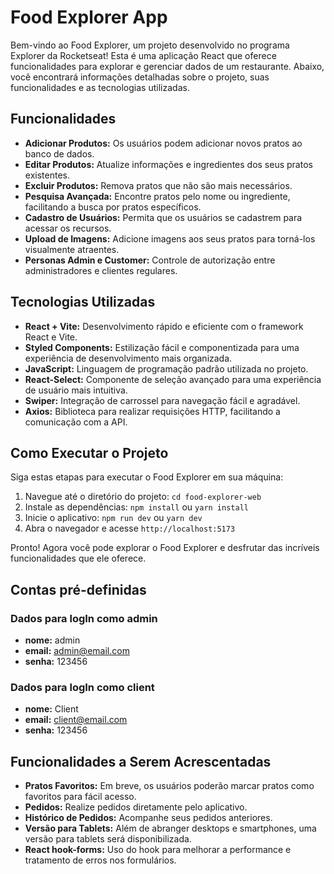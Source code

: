# Food Explorer App

Bem-vindo ao Food Explorer, um projeto desenvolvido no programa Explorer da Rocketseat! Esta é uma aplicação React que oferece funcionalidades para explorar e gerenciar dados de um restaurante. Abaixo, você encontrará informações detalhadas sobre o projeto, suas funcionalidades e as tecnologias utilizadas.

## Funcionalidades

- **Adicionar Produtos:** Os usuários podem adicionar novos pratos ao banco de dados.
- **Editar Produtos:** Atualize informações e ingredientes dos seus pratos existentes.
- **Excluir Produtos:** Remova pratos que não são mais necessários.
- **Pesquisa Avançada:** Encontre pratos pelo nome ou ingrediente, facilitando a busca por pratos específicos.
- **Cadastro de Usuários:** Permita que os usuários se cadastrem para acessar os recursos.
- **Upload de Imagens:** Adicione imagens aos seus pratos para torná-los visualmente atraentes.
- **Personas Admin e Customer:** Controle de autorização entre administradores e clientes regulares.

## Tecnologias Utilizadas

- **React + Vite:** Desenvolvimento rápido e eficiente com o framework React e Vite.
- **Styled Components:** Estilização fácil e componentizada para uma experiência de desenvolvimento mais organizada.
- **JavaScript:** Linguagem de programação padrão utilizada no projeto.
- **React-Select:** Componente de seleção avançado para uma experiência de usuário mais intuitiva.
- **Swiper:** Integração de carrossel para navegação fácil e agradável.
- **Axios:** Biblioteca para realizar requisições HTTP, facilitando a comunicação com a API.

## Como Executar o Projeto

Siga estas etapas para executar o Food Explorer em sua máquina:

1. Navegue até o diretório do projeto: `cd food-explorer-web`
2. Instale as dependências: `npm install` ou `yarn install`
3. Inicie o aplicativo: `npm run dev` ou `yarn dev`
4. Abra o navegador e acesse `http://localhost:5173`

Pronto! Agora você pode explorar o Food Explorer e desfrutar das incríveis funcionalidades que ele oferece.

## Contas pré-definidas

### Dados para logIn como admin
- **nome:** admin
- **email:** admin@email.com
- **senha:** 123456

### Dados para logIn como client
- **nome:** Client
- **email:** client@email.com
- **senha:** 123456

## Funcionalidades a Serem Acrescentadas 

- **Pratos Favoritos:** Em breve, os usuários poderão marcar pratos como favoritos para fácil acesso.
- **Pedidos:** Realize pedidos diretamente pelo aplicativo.
- **Histórico de Pedidos:** Acompanhe seus pedidos anteriores.
- **Versão para Tablets:** Além de abranger desktops e smartphones, uma versão para tablets será disponibilizada.
- **React hook-forms:** Uso do hook para melhorar a performance e tratamento de erros nos formulários.

